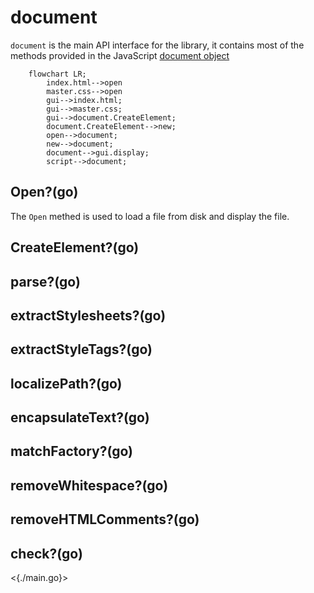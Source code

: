 # document

`document` is the main API interface for the library, it contains most of the methods provided in the JavaScript [document object](https://developer.mozilla.org/en-US/docs/Web/API/Document)

```mermaid
    flowchart LR;
        index.html-->open
        master.css-->open
        gui-->index.html;
        gui-->master.css;
        gui-->document.CreateElement;
        document.CreateElement-->new;
        open-->document;
        new-->document;
        document-->gui.display;
        script-->document;
```

## Open?(go)

The `Open` methed is used to load a file from disk and display the file.

## CreateElement?(go)

## parse?(go)

## extractStylesheets?(go)

## extractStyleTags?(go)

## localizePath?(go)

## encapsulateText?(go)

## matchFactory?(go)

## removeWhitespace?(go)

## removeHTMLComments?(go)

## check?(go)

<{./main.go}>
